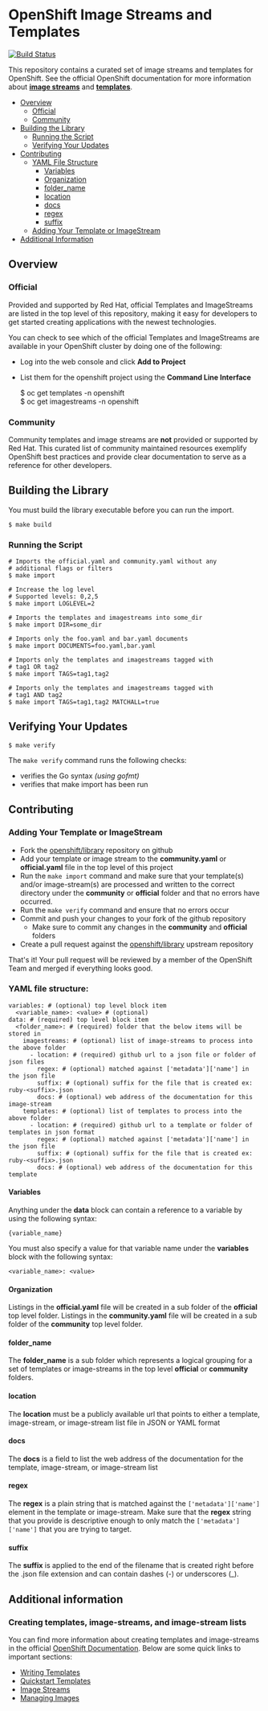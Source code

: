 # OpenShift Image Streams and Templates

[![Build Status](https://ci.openshift.redhat.com/jenkins/buildStatus/icon?job=update_openshift_library)](https://ci.openshift.redhat.com/jenkins/job/update_openshift_library/)

This repository contains a curated set of image streams and templates for OpenShift. See the official OpenShift documentation for more information about **[image streams](https://docs.okd.io/latest/openshift_images/image-streams-manage.html)** and **[templates](https://docs.okd.io/latest/openshift_images/using-templates.html)**.


- [Overview](#overview)
    - [Official](#official)
    - [Community](#community)
- [Building the Library](#building-the-library)
    - [Running the Script](#running-the-script)
    - [Verifying Your Updates](#verifying-your-updates)
- [Contributing](#contributing)
    - [YAML File Structure](#yaml-file-structure)
        - [Variables](#variables)
        - [Organization](#organization)
        - [folder_name](#folder_name)
        - [location](#location)
        - [docs](#docs)
        - [regex](#regex)
        - [suffix](#suffix)
    - [Adding Your Template or ImageStream](#adding-your-template-or-imagestream)
- [Additional Information](#additional-information)


## Overview

### Official

Provided and supported by Red Hat, official Templates and ImageStreams are listed in the top level of this repository, making it easy for developers to get started creating applications with the newest technologies.

You can check to see which of the official Templates and ImageStreams are available in your OpenShift cluster by doing one of the following:

- Log into the web console and click **Add to Project**
- List them for the openshift project using the **Command Line Interface**

    $ oc get templates -n openshift  
    $ oc get imagestreams -n openshift

### Community

Community templates and image streams are **not** provided or supported by Red Hat. This curated list of community maintained resources exemplify OpenShift best practices and provide clear documentation to serve as a reference for other developers.

## Building the Library

You must build the library executable before you can run the import.

    $ make build

### Running the Script
    # Imports the official.yaml and community.yaml without any
    # additional flags or filters
    $ make import
    
    # Increase the log level
    # Supported levels: 0,2,5
    $ make import LOGLEVEL=2

    # Imports the templates and imagestreams into some_dir
    $ make import DIR=some_dir

    # Imports only the foo.yaml and bar.yaml documents
    $ make import DOCUMENTS=foo.yaml,bar.yaml

    # Imports only the templates and imagestreams tagged with
    # tag1 OR tag2
    $ make import TAGS=tag1,tag2

    # Imports only the templates and imagestreams tagged with
    # tag1 AND tag2
    $ make import TAGS=tag1,tag2 MATCHALL=true
    
## Verifying Your Updates

    $ make verify
    
The `make verify` command runs the following checks:
 - verifies the Go syntax *(using gofmt)* 
 - verifies that make import has been run

## Contributing

### Adding Your Template or ImageStream

- Fork the [openshift/library](https://github.com/openshift/library) repository on github
- Add your template or image stream to the **community.yaml** or **official.yaml** file in the top level of this project
- Run the `make import` command and make sure that your template(s) and/or image-stream(s) are processed and written to the correct directory under the **community** or **official** folder and that no errors have occurred.
- Run the `make verify` command and ensure that no errors occur
- Commit and push your changes to your fork of the github repository
  - Make sure to commit any changes in the **community** and **official** folders
- Create a pull request against the [openshift/library](https://github.com/openshift/library) upstream repository

That's it!  Your pull request will be reviewed by a member of the OpenShift Team and merged if everything looks good.


### YAML file structure:

    variables: # (optional) top level block item
      <variable_name>: <value> # (optional)
    data: # (required) top level block item
      <folder_name>: # (required) folder that the below items will be stored in
        imagestreams: # (optional) list of image-streams to process into the above folder
          - location: # (required) github url to a json file or folder of json files
            regex: # (optional) matched against ['metadata']['name'] in the json file
            suffix: # (optional) suffix for the file that is created ex: ruby-<suffix>.json
            docs: # (optional) web address of the documentation for this image-stream
        templates: # (optional) list of templates to process into the above folder
          - location: # (required) github url to a template or folder of templates in json format
            regex: # (optional) matched against ['metadata']['name'] in the json file
            suffix: # (optional) suffix for the file that is created ex: ruby-<suffix>.json
            docs: # (optional) web address of the documentation for this template

#### Variables

Anything under the **data** block can contain a reference to a variable by using the following syntax:

    {variable_name}

You must also specify a value for that variable name under the **variables** block with the following syntax:

    <variable_name>: <value>

#### Organization

Listings in the **official.yaml** file will be created in a sub folder of the  **official** top level folder.  Listings in the **community.yaml** file will be created in a sub folder of the **community** top level folder.

#### folder_name

The **folder_name** is a sub folder which represents a logical grouping for a set of templates or image-streams in the top level **official** or **community** folders.

#### location

The **location** must be a publicly available url that points to either a template, image-stream, or image-stream list file in JSON or YAML format

#### docs

The **docs** is a field to list the web address of the documentation for the template, image-stream, or image-stream list

#### regex

The **regex** is a plain string that is matched against the `['metadata']['name']` element in the template or image-stream.  Make sure that the **regex** string that you provide is descriptive enough to only match the `['metadata']['name']` that you are trying to target.

#### suffix

The **suffix** is applied to the end of the filename that is created right before the .json file extension and can contain dashes (-) or underscores (_).


## Additional information

### Creating templates, image-streams, and image-stream lists

You can find more information about creating templates and image-streams in the official [OpenShift Documentation](https://docs.okd.io/latest).  Below are some quick links to important sections:

- [Writing Templates](https://docs.okd.io/latest/openshift_images/using-templates.html#templates-writing_using-templates)
- [Quickstart Templates](https://docs.okd.io/latest/openshift_images/using-templates.html#templates-using-instant-app-quickstart_using-templates)
- [Image Streams](https://docs.okd.io/latest/openshift_images/image-streams-manage.html)
- [Managing Images](https://docs.okd.io/latest/openshift_images/managing_images/managing-images-overview.html)
